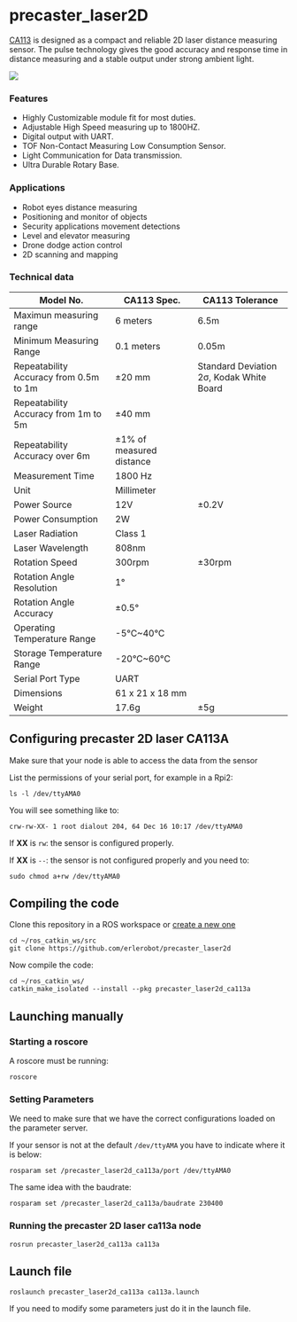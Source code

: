 # precaster_laser2D

[CA113](https://www.precaster.com.tw/predustrial/ca113/) is designed as a compact and reliable 2D laser distance measuring sensor. The pulse technology gives the good accuracy and response time in distance measuring and a stable output under strong ambient light.

![](https://www.precaster.com.tw/predustrial/wp-content/uploads/2016/08/CA113_img4.png)

### Features

 - Highly Customizable module fit for most duties.
 - Adjustable High Speed measuring up to 1800HZ.
 - Digital output with UART.
 - TOF Non-Contact Measuring Low Consumption Sensor.
 - Light Communication for Data transmission.
 - Ultra Durable Rotary Base.

### Applications

 - Robot eyes distance measuring
 - Positioning and monitor of objects
 - Security applications movement detections
 - Level and elevator measuring
 - Drone dodge action control
 - 2D scanning and mapping

### Technical data

| Model No. | CA113 Spec. | CA113 Tolerance|
| --- | --- | --- |
| Maximun measuring range| 6 meters | 6.5m |
| Minimum Measuring Range|  0.1 meters | 0.05m|
|  Repeatability Accuracy from 0.5m to 1m |  ±20 mm|  Standard Deviation 2σ, Kodak White Board|
| Repeatability Accuracy from 1m to 5m | ±40 mm|
| Repeatability Accuracy over 6m	 | ±1% of measured distance | |
| Measurement Time | 1800 Hz| |
| Unit		| Millimeter| |
| Power Source		| 12V|  ±0.2V|
| Power Consumption		| 2W | |
| Laser Radiation		| Class 1| |
| Laser Wavelength		| 808nm| |
| Rotation Speed		| 300rpm| ±30rpm|
| Rotation Angle Resolution		| 1°| |
| Rotation Angle Accuracy		| ±0.5° | |
| Operating Temperature Range		| -5°C~40°C| |
| Storage Temperature Range		| -20°C~60°C| |
| Serial Port Type		| UART| | |
| Dimensions		| 61 x 21 x 18 mm| |
| Weight		| 17.6g| ±5g | |


## Configuring precaster 2D laser CA113A

Make sure that your node is able to access the data from the sensor

List the permissions of your serial port, for example in a Rpi2:

```
ls -l /dev/ttyAMA0
```

You will see something like to:

```
crw-rw-XX- 1 root dialout 204, 64 Dec 16 10:17 /dev/ttyAMA0
```

If **XX** is `rw`: the sensor is configured properly.

If **XX** is `--`: the sensor is not configured properly and you need to:

```
sudo chmod a+rw /dev/ttyAMA0
```

## Compiling the code

Clone this repository in a ROS workspace or [create a new one](http://wiki.ros.org/catkin/Tutorials/create_a_workspace)

```
cd ~/ros_catkin_ws/src
git clone https://github.com/erlerobot/precaster_laser2d
```
Now compile the code:

```
cd ~/ros_catkin_ws/
catkin_make_isolated --install --pkg precaster_laser2d_ca113a
```

## Launching manually
### Starting a roscore

A roscore must be running:

```
roscore
```

### Setting Parameters

We need to make sure that we have the correct configurations loaded on the parameter server.

If your sensor is not at the default `/dev/ttyAMA` you have to indicate where it is below:

```
rosparam set /precaster_laser2d_ca113a/port /dev/ttyAMA0
```
The same idea with the baudrate:

```
rosparam set /precaster_laser2d_ca113a/baudrate 230400
```

### Running the precaster 2D laser ca113a node

```
rosrun precaster_laser2d_ca113a ca113a
```

## Launch file

```
roslaunch precaster_laser2d_ca113a ca113a.launch
```

If you need to modify some parameters just do it in the launch file.
